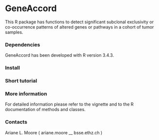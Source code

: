 # GeneAccord #

This R package has functions to detect significant subclonal exclusivity or co-occurrence patterns of altered genes or pathways in
a cohort of tumor samples.

### Dependencies ###
GeneAccord has been developed with R version 3.4.3. 

### Install ###


### Short tutorial ###


### More information ###

For detailed information please refer to the vignette and to the R documentation of methods and classes.


### Contacts ###

Ariane L. Moore ( ariane.moore __ bsse.ethz.ch )



